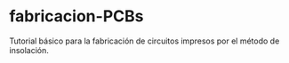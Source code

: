 # fabricacion-PCBs
Tutorial básico para la fabricación de circuitos impresos por el método de insolación.
